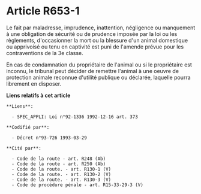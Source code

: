 # Article R653-1

Le fait par maladresse, imprudence, inattention, négligence ou manquement à une obligation de sécurité ou de prudence imposée
par la loi ou les règlements, d'occasionner la mort ou la blessure d'un animal domestique ou apprivoisé ou tenu en captivité
est puni de l'amende prévue pour les contraventions de la 3e classe.

En cas de condamnation du propriétaire de l'animal ou si le propriétaire est inconnu, le tribunal peut décider de remettre
l'animal à une oeuvre de protection animale reconnue d'utilité publique ou déclarée, laquelle pourra librement en disposer.

**Liens relatifs à cet article**

	**Liens**:

	  - SPEC_APPLI: Loi n°92-1336 1992-12-16 art. 373

	**Codifié par**:

	  - Décret n°93-726 1993-03-29

	**Cité par**:

	  - Code de la route - art. R248 (Ab)
	  - Code de la route - art. R250 (Ab)
	  - Code de la route. - art. R130-1 (V)
	  - Code de la route. - art. R130-2 (V)
	  - Code de la route. - art. R130-3 (V)
	  - Code de procédure pénale - art. R15-33-29-3 (V)
